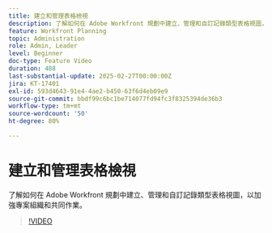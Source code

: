 ```yaml
---
title: 建立和管理表格檢視
description: 了解如何在 Adobe Workfront 規劃中建立、管理和自訂記錄類型表格視圖，以加強專案組織和共同作業。
feature: Workfront Planning
topic: Administration
role: Admin, Leader
level: Beginner
doc-type: Feature Video
duration: 488
last-substantial-update: 2025-02-27T00:00:00Z
jira: KT-17401
exl-id: 593d4643-91e4-4ae2-b450-63f6d4eb09e9
source-git-commit: bbdf99c6bc1be714077fd94fc3f8325394de36b3
workflow-type: tm+mt
source-wordcount: '50'
ht-degree: 80%

---
```


# 建立和管理表格檢視

了解如何在 Adobe Workfront 規劃中建立、管理和自訂記錄類型表格視圖，以加強專案組織和共同作業。

>[!VIDEO](https://video.tv.adobe.com/v/3448000/?learn=on&enablevpops=1)
